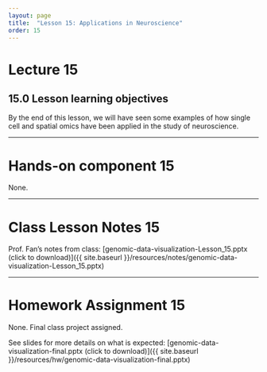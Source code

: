 ```yaml
---
layout: page
title:  "Lesson 15: Applications in Neuroscience"
order: 15
---
```


# Lecture 15

## 15.0 Lesson learning objectives

By the end of this lesson, we will have seen some examples of how single cell and spatial omics have been applied in the study of neuroscience. 

---

# Hands-on component 15

None.

---

# Class Lesson Notes 15

Prof. Fan’s notes from class: [genomic-data-visualization-Lesson_15.pptx (click to download)]({{ site.baseurl }}/resources/notes/genomic-data-visualization-Lesson_15.pptx)

---

# Homework Assignment 15

None. Final class project assigned. 

See slides for more details on what is expected: [genomic-data-visualization-final.pptx (click to download)]({{ site.baseurl }}/resources/hw/genomic-data-visualization-final.pptx)




